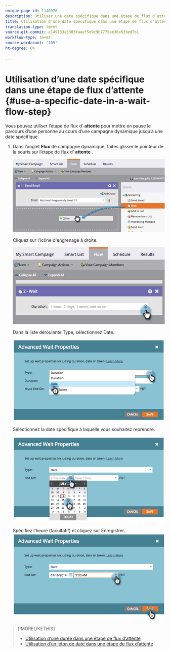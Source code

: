 ```yaml
---
unique-page-id: 1146976
description: Utiliser une date spécifique dans une étape de flux d'attente - Documents marketing - Documentation du produit
title: Utilisation d’une date spécifique dans une étape de flux d’attente
translation-type: tm+mt
source-git-commit: e149133a5383faaef5e9c9b7775ae36e633ed7b1
workflow-type: tm+mt
source-wordcount: '109'
ht-degree: 0%

---
```



# Utilisation d’une date spécifique dans une étape de flux d’attente {#use-a-specific-date-in-a-wait-flow-step}

Vous pouvez utiliser l’étape de flux d’ **attente** pour mettre en pause le parcours d’une personne au cours d’une campagne dynamique jusqu’à une date spécifique.

1. Dans l’onglet **Flux** de campagne dynamique, faites glisser le pointeur de la souris sur l’étape de flux d’ **attente** .

   ![](assets/image2014-9-22-11-3a50-3a55.png)

   Cliquez sur l&#39;icône d&#39;engrenage à droite.

   ![](assets/image2014-9-22-11-3a50-3a59.png)

   Dans la liste déroulante Type, sélectionnez Date.

   ![](assets/image2014-9-22-11-3a51-3a27.png)

   Sélectionnez la date spécifique à laquelle vous souhaitez reprendre.

   ![](assets/image2014-9-22-11-3a51-3a20.png)

   Spécifiez l’heure (facultatif) et cliquez sur Enregistrer.
   ![](assets/image2014-9-22-11-3a51-3a13.png)

>[!MORELIKETHIS]
>
>* [Utilisation d’une durée dans une étape de flux d’attente](use-a-duration-in-a-wait-flow-step.md)
>* [Utilisation d’un jeton de date dans une étape de flux d’attente](use-a-date-token-in-a-wait-flow-step.md)

>



